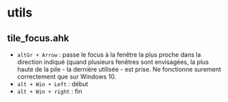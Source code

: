 # utils

## tile_focus.ahk
- `altGr + Arrow`  : passe le focus à la fenêtre la plus proche dans la direction indiqué (quand plusieurs fenêtres sont envisagées, la plus haute de la pile - la dernière utilisée - est prise. Ne fonctionne surement correctement que sur Windows 10.
- `alt + Win + Left` : début
- `alt + Win + right` : fin
